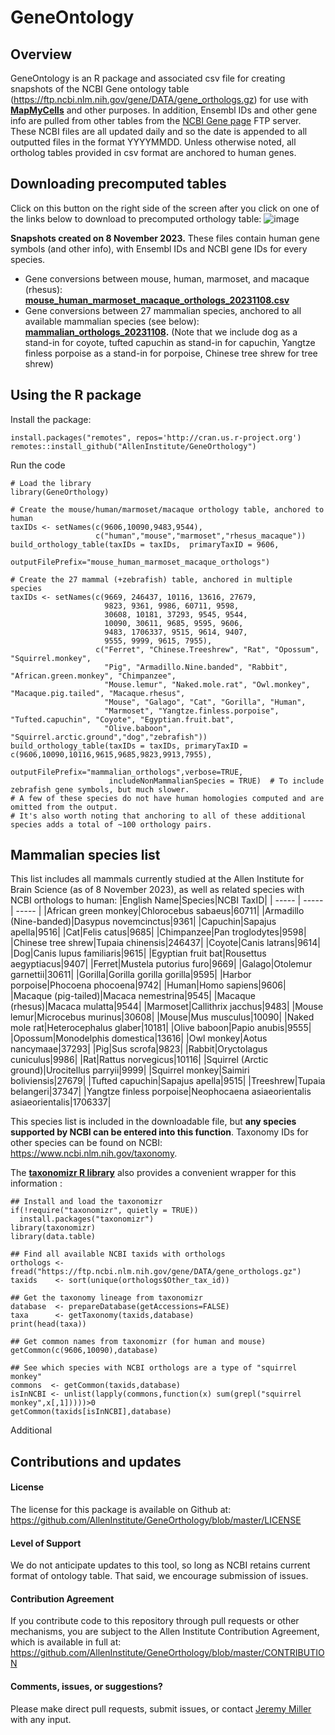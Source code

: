 # GeneOntology

## Overview

GeneOntology is an R package and associated csv file for creating snapshots of the NCBI Gene ontology table (https://ftp.ncbi.nlm.nih.gov/gene/DATA/gene_orthologs.gz) for use with **[MapMyCells](https://portal.brain-map.org/atlases-and-data/bkp/mapmycells)** and other purposes.  In addition, Ensembl IDs and other gene info are pulled from other tables from the [NCBI Gene page](https://www.ncbi.nlm.nih.gov/gene) FTP server.  These NCBI files are all updated daily and so the date is appended to all outputted files in the format YYYYMMDD.  Unless otherwise noted, all ortholog tables provided in csv format are anchored to human genes.

## Downloading precomputed tables

Click on this button on the right side of the screen after you click on one of the links below to download to precomputed orthology table:
![image](https://github.com/AllenInstitute/GeneOrthology/assets/25486679/3d176b70-70f1-4a09-b5d4-741b4ea714e3)

**Snapshots created on 8 November 2023.**  These files contain human gene symbols (and other info), with Ensembl IDs and NCBI gene IDs for every species. 
* Gene conversions between mouse, human, marmoset, and macaque (rhesus): **[mouse_human_marmoset_macaque_orthologs_20231108.csv](https://github.com/AllenInstitute/GeneOrthology/blob/main/csv/mouse_human_marmoset_macaque_orthologs_20231108.csv)**
* Gene conversions between 27 mammalian species, anchored to all available mammalian species (see below): **[mammalian_orthologs_20231108](https://github.com/AllenInstitute/GeneOrthology/blob/main/csv/mammalian_orthologs_20231108.csv).** (Note that we include dog as a stand-in for coyote, tufted capuchin as stand-in for capuchin,  Yangtze finless porpoise as a stand-in for porpoise, Chinese tree shrew for tree shrew)

## Using the R package

Install the package:
```
install.packages("remotes", repos='http://cran.us.r-project.org')
remotes::install_github("AllenInstitute/GeneOrthology")
```

Run the code
```
# Load the library
library(GeneOrthology)

# Create the mouse/human/marmoset/macaque orthology table, anchored to human
taxIDs <- setNames(c(9606,10090,9483,9544),
                   c("human","mouse","marmoset","rhesus_macaque"))
build_orthology_table(taxIDs = taxIDs,  primaryTaxID = 9606, 
                      outputFilePrefix="mouse_human_marmoset_macaque_orthologs")

# Create the 27 mammal (+zebrafish) table, anchored in multiple species
taxIDs <- setNames(c(9669, 246437, 10116, 13616, 27679, 
                     9823, 9361, 9986, 60711, 9598, 
                     30608, 10181, 37293, 9545, 9544, 
                     10090, 30611, 9685, 9595, 9606, 
                     9483, 1706337, 9515, 9614, 9407, 
                     9555, 9999, 9615, 7955),
                   c("Ferret", "Chinese.Treeshrew", "Rat", "Opossum", "Squirrel.monkey", 
                     "Pig", "Armadillo.Nine.banded", "Rabbit", "African.green.monkey", "Chimpanzee", 
                     "Mouse.lemur", "Naked.mole.rat", "Owl.monkey", "Macaque.pig.tailed", "Macaque.rhesus", 
                     "Mouse", "Galago", "Cat", "Gorilla", "Human", 
                     "Marmoset", "Yangtze.finless.porpoise", "Tufted.capuchin", "Coyote", "Egyptian.fruit.bat", 
                     "Olive.baboon", "Squirrel.arctic.ground","dog","zebrafish"))
build_orthology_table(taxIDs = taxIDs, primaryTaxID = c(9606,10090,10116,9615,9685,9823,9913,7955),  
                      outputFilePrefix="mammalian_orthologs",verbose=TRUE,
                      includeNonMammalianSpecies = TRUE)  # To include zebrafish gene symbols, but much slower.
# A few of these species do not have human homologies computed and are omitted from the output.
# It's also worth noting that anchoring to all of these additional species adds a total of ~100 orthology pairs. 
```

## Mammalian species list

This list includes all mammals currently studied at the Allen Institute for Brain Science (as of 8 November 2023), as well as related species with NCBI orthologs to human:
|English Name|Species|NCBI TaxID|
| ----- | ----- | ----- |
|African green monkey|Chlorocebus sabaeus|60711|
|Armadillo (Nine-banded)|Dasypus novemcinctus|9361|
|Capuchin|Sapajus apella|9516|
|Cat|Felis catus|9685|
|Chimpanzee|Pan troglodytes|9598|
|Chinese tree shrew|Tupaia chinensis|246437|
|Coyote|Canis latrans|9614|
|Dog|Canis lupus familiaris|9615|
|Egyptian fruit bat|Rousettus aegyptiacus|9407|
|Ferret|Mustela putorius furo|9669|
|Galago|Otolemur garnettii|30611|
|Gorilla|Gorilla gorilla gorilla|9595|
|Harbor porpoise|Phocoena phocoena|9742|
|Human|Homo sapiens|9606|
|Macaque (pig-tailed)|Macaca nemestrina|9545|
|Macaque (rhesus)|Macaca mulatta|9544|
|Marmoset|Callithrix jacchus|9483|
|Mouse lemur|Microcebus murinus|30608|
|Mouse|Mus musculus|10090|
|Naked mole rat|Heterocephalus glaber|10181|
|Olive baboon|Papio anubis|9555|
|Opossum|Monodelphis domestica|13616|
|Owl monkey|Aotus nancymaae|37293|
|Pig|Sus scrofa|9823|
|Rabbit|Oryctolagus cuniculus|9986|
|Rat|Rattus norvegicus|10116|
|Squirrel (Arctic ground)|Urocitellus parryii|9999|
|Squirrel monkey|Saimiri boliviensis|27679|
|Tufted capuchin|Sapajus apella|9515|
|Treeshrew|Tupaia belangeri|37347|
|Yangtze finless porpoise|Neophocaena asiaeorientalis asiaeorientalis|1706337|

This species list is included in the downloadable file, but **any species supported by NCBI can be entered into this function**.  Taxonomy IDs for other species can be found on NCBI: https://www.ncbi.nlm.nih.gov/taxonomy.  

The **[taxonomizr R library](https://github.com/sherrillmix/taxonomizr/)** also provides a convenient wrapper for this information :

```
## Install and load the taxonomizr
if(!require("taxonomizr", quietly = TRUE)) 
  install.packages("taxonomizr")
library(taxonomizr)
library(data.table)

## Find all available NCBI taxids with orthologs
orthologs <- fread("https://ftp.ncbi.nlm.nih.gov/gene/DATA/gene_orthologs.gz")
taxids    <- sort(unique(orthologs$Other_tax_id))

## Get the taxonomy lineage from taxonomizr
database  <- prepareDatabase(getAccessions=FALSE)
taxa      <- getTaxonomy(taxids,database)
print(head(taxa))

## Get common names from taxonomizr (for human and mouse)
getCommon(c(9606,10090),database)

## See which species with NCBI orthologs are a type of "squirrel monkey"
commons  <- getCommon(taxids,database)
isInNCBI <- unlist(lapply(commons,function(x) sum(grepl("squirrel monkey",x[,1]))))>0
getCommon(taxids[isInNCBI],database)
```

Additional 

## Contributions and updates

#### License

The license for this package is available on Github at: https://github.com/AllenInstitute/GeneOrthology/blob/master/LICENSE

#### Level of Support

We do not anticipate updates to this tool, so long as NCBI retains current format of ontology table.  That said, we encourage submission of issues.

#### Contribution Agreement

If you contribute code to this repository through pull requests or other mechanisms, you are subject to the Allen Institute Contribution Agreement, which is available in full at: https://github.com/AllenInstitute/GeneOrthology/blob/master/CONTRIBUTION

#### Comments, issues, or suggestions?

Please make direct pull requests, submit issues, or contact [Jeremy Miller](mailto:jeremym@alleninstitute.org) with any input.

